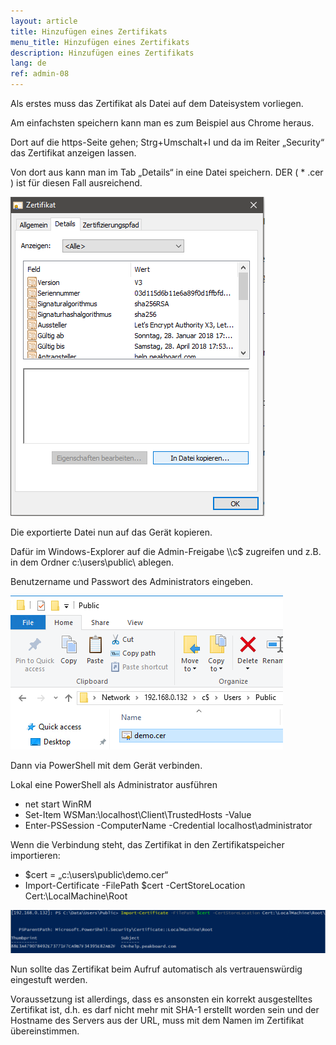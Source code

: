 ```yaml
---
layout: article
title: Hinzufügen eines Zertifikats
menu_title: Hinzufügen eines Zertifikats
description: Hinzufügen eines Zertifikats
lang: de
ref: admin-08
---
```


Als erstes muss das Zertifikat als Datei auf dem Dateisystem vorliegen.

Am einfachsten speichern kann man es zum Beispiel aus Chrome heraus.

Dort auf die https-Seite gehen; Strg+Umschalt+I und da im Reiter „Security“ das Zertifikat anzeigen lassen.

Von dort aus kann man im Tab „Details“ in eine Datei speichern. DER ( * .cer ) ist für diesen Fall ausreichend.

![image_1](/assets/images/admin/certificates/cert_01.png)

Die exportierte Datei nun auf das Gerät kopieren.

Dafür im Windows-Explorer auf die Admin-Freigabe \\<ip>\c$ zugreifen und z.B. in dem Ordner c:\users\public\ ablegen.

Benutzername und Passwort des Administrators eingeben.

![image_1](/assets/images/admin/certificates/cert_02.png)

Dann via PowerShell mit dem Gerät verbinden.

Lokal eine PowerShell als Administrator ausführen

* net start WinRM
* Set-Item WSMan:\localhost\Client\TrustedHosts -Value <ip-adresse>
* Enter-PSSession -ComputerName <ip-adresse> -Credential localhost\administrator

Wenn die Verbindung steht, das Zertifikat in den Zertifikatspeicher importieren:

* $cert = „c:\users\public\demo.cer“
* Import-Certificate -FilePath $cert -CertStoreLocation Cert:\LocalMachine\Root

![image_1](/assets/images/admin/certificates/cert_03.png)

Nun sollte das Zertifikat beim Aufruf automatisch als vertrauenswürdig eingestuft werden.

Voraussetzung ist allerdings, dass es ansonsten ein korrekt ausgestelltes Zertifikat ist, d.h. es darf nicht mehr mit SHA-1 erstellt worden sein und der Hostname des Servers aus der URL, muss mit dem Namen im Zertifikat übereinstimmen.
